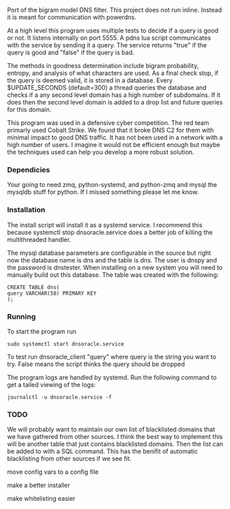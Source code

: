 Port of the bigram model DNS filter. This project does not run inline. Instead it is meant for communication with powerdns.

At a high level this program uses multiple tests to decide if a query is good or not. It listens internally on port 5555. A pdns lua script communicates with the service by sending it a query. The service returns "true" if the query is good and "false" if the query is bad. 

The methods in goodness determination include bigram probability, entropy, and analysis of what characters are used. As a final check stop, if the query is deemed valid, it is stored in a database. Every $UPDATE\_SECONDS (default=300) a thread queries the database and checks if a any second level domain has a high number of subdomains. If it does then the second level domain is added to a drop list and future queries for this domain. 

This program was used in a defensive cyber competition. The red team primarly used Cobalt Strike. We found that it broke DNS C2 for them with minimal impact to good DNS traffic. It has not been used in a network with a high number of users. I imagine it would not be efficient enough but maybe the techniques used can help you develop a more robust solution. 

### Dependicies
Your going to need zmq, python-systemd, and python-zmq and mysql the mysqldb stuff for python. If I missed something please let me know.

### Installation
The install script will install it as a systemd service. I recommend this because systemctl stop dnsoracle.service does a better job of killing the multithreaded handler.

The mysql database parameters are configurable in the source but right now the database name is dns and the table is dns. The user is dnspy and the password is dnstester. When installing on a new system you will need to manually build out this database. The table was created with the following:

```
CREATE TABLE dns(
query VARCHAR(50) PRIMARY KEY
);
```


### Running
To start the program run

```
sudo systemctl start dnsoracle.service
```

To test run dnsoracle_client "query"  where query is the string you want to try. False means the script thinks the query should be dropped

The program logs are handled by systemd. Run the following command to get a tailed viewing of the logs:

```
journalctl -u dnsoracle.service -f
```

### TODO
We will probably want to maintain our own list of blacklisted domains that we have gathered from other sources. I think the best way to implement this will be another table that just contains blacklisted domains. Then the list can be added to with a SQL command. This has the benifit of automatic blacklisting from other sources if we see fit.

move config vars to a config file

make a better installer

make whitelisting easier
